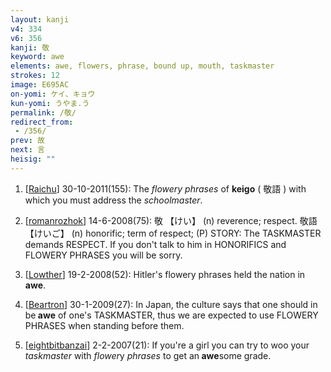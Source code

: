 ```yaml
---
layout: kanji
v4: 334
v6: 356
kanji: 敬
keyword: awe
elements: awe, flowers, phrase, bound up, mouth, taskmaster
strokes: 12
image: E695AC
on-yomi: ケイ、キョウ
kun-yomi: うやま.う
permalink: /敬/
redirect_from:
 - /356/
prev: 故
next: 言
heisig: ""
---
```


1) [<a href="http://kanji.koohii.com/profile/Raichu">Raichu</a>] 30-10-2011(155): The <em>flowery phrases</em> of <strong>keigo</strong> ( 敬語 ) with which you must address the <em>schoolmaster</em>.

2) [<a href="http://kanji.koohii.com/profile/romanrozhok">romanrozhok</a>] 14-6-2008(75): 敬 【けい】 (n) reverence; respect. 敬語 【けいご】 (n) honorific; term of respect; (P) STORY: The TASKMASTER demands RESPECT. If you don&#039;t talk to him in HONORIFICS and FLOWERY PHRASES you will be sorry.

3) [<a href="http://kanji.koohii.com/profile/Lowther">Lowther</a>] 19-2-2008(52): Hitler&#039;s flowery phrases held the nation in<strong> awe</strong>.

4) [<a href="http://kanji.koohii.com/profile/Beartron">Beartron</a>] 30-1-2009(27): In Japan, the culture says that one should in be<strong> awe</strong> of one&#039;s TASKMASTER, thus we are expected to use FLOWERY PHRASES when standing before them.

5) [<a href="http://kanji.koohii.com/profile/eightbitbanzai">eightbitbanzai</a>] 2-2-2007(21): If you&#039;re a girl you can try to woo your <em>taskmaster</em> with <em>flower</em>y <em>phrases</em> to get an<strong> awe</strong>some grade.

